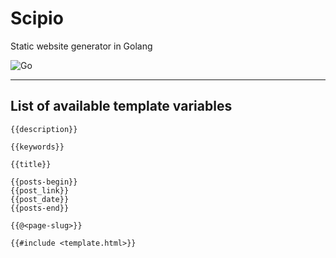 # Scipio

Static website generator in Golang

![Go](https://github.com/lchsk/scipio/workflows/Go/badge.svg)

---

## List of available template variables

```
{{description}}

{{keywords}}

{{title}}

{{posts-begin}}
{{post_link}}
{{post_date}}
{{posts-end}}

{{@<page-slug>}}

{{#include <template.html>}}


```
